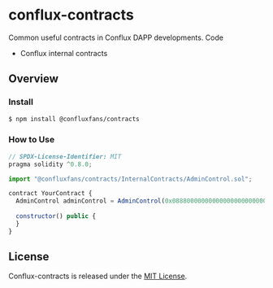 # conflux-contracts
Common useful contracts in Conflux DAPP developments. Code

* Conflux internal contracts


## Overview

### Install
```sh
$ npm install @confluxfans/contracts
```

### How to Use
```js
// SPDX-License-Identifier: MIT
pragma solidity ^0.8.0;

import "@confluxfans/contracts/InternalContracts/AdminControl.sol";

contract YourContract {
  AdminControl adminControl = AdminControl(0x0888000000000000000000000000000000000000);
  
  constructor() public {
  }
}
```


## License

Conflux-contracts is released under the [MIT License](LICENSE).